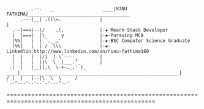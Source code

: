 
             .--.   _                  ____|RINU FATHIMA|_____________________________________   
         .---|__| .((\=.              |                                                       |
      .--|===|--|/    ,(,             |-◈ Mearn Stack Developer
      |  |===|  |\      y             |-◈-Pursuing MCA
      |%%|   |  | `.__,'              |-◈-BSC Computer Science Graduate
      |%%|   |  | /  \\\              |-◈-Linkedlin:http://www.linkedin.com/in/rinu-fathima160         
      |  |   |  |/|  | \`----_        |                                                               
      |  |   |  ||\  \  |___.'_       |                                                                                          
     -|  |   |__||,\  \-+-._.' )_ ____|__________________________________________________________|
    / |  |   |--|\  \  \     /
    `--^---'--'--`-'---^--'
   ================================================================================================





